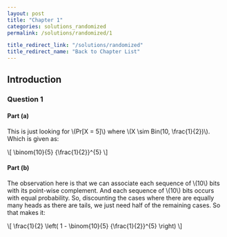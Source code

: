 ```yaml
---
layout: post
title: "Chapter 1"
categories: solutions_randomized
permalink: /solutions/randomized/1

title_redirect_link: "/solutions/randomized"
title_redirect_name: "Back to Chapter List"
---
```

## Introduction
### Question 1
#### Part (a)

This is just looking for \\(Pr[X = 5]\\) where \\(X \sim Bin(10, \frac{1}{2})\\). Which is given as:

\\[ \binom{10}{5} {\frac{1}{2}}^{5} \\]




#### Part (b)


The observation here is that we can associate each sequence of \\(10\\) bits with its point-wise complement. And each sequence of \\(10\\) bits occurs with equal probability. So, discounting the cases where there are equally many heads as there are tails, we just need half of the remaining cases. So that makes it:

\\[
\frac{1}{2} \left( 1 - \binom{10}{5} {\frac{1}{2}}^{5} \right)
\\]

